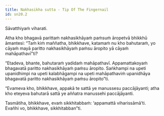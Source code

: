 ```yaml
---
title: Nakhasikha sutta - Tip Of The Fingernail
id: sn20.2
---
```


Sāvatthiyaṁ viharati.

Atha kho bhagavā parittaṁ nakhasikhāyaṁ paṁsuṁ āropetvā bhikkhū āmantesi: “Taṁ kiṁ maññatha, bhikkhave, katamaṁ nu kho bahutaraṁ, yo cāyaṁ mayā paritto nakhasikhāyaṁ paṁsu āropito yā cāyaṁ mahāpathavī”ti?

“Etadeva, bhante, bahutaraṁ yadidaṁ mahāpathavī. Appamattakoyaṁ bhagavatā paritto nakhasikhāyaṁ paṁsu āropito. Saṅkhampi na upeti upanidhimpi na upeti kalabhāgampi na upeti mahāpathaviṁ upanidhāya bhagavatā paritto nakhasikhāyaṁ paṁsu āropito”ti.

“Evameva kho, bhikkhave, appakā te sattā ye manussesu paccājāyanti; atha kho eteyeva bahutarā sattā ye aññatra manussehi paccājāyanti.

Tasmātiha, bhikkhave, evaṁ sikkhitabbaṁ: ‘appamattā viharissāmā’ti. Evañhi vo, bhikkhave, sikkhitabban”ti.
